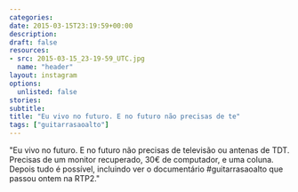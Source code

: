 ```yaml
---
categories:
date: 2015-03-15T23:19:59+00:00
description:
draft: false
resources:
- src: 2015-03-15_23-19-59_UTC.jpg
  name: "header"
layout: instagram
options:
  unlisted: false
stories:
subtitle:
title: "Eu vivo no futuro. E no futuro não precisas de te"
tags: ["guitarrasaoalto"]
---
```


"Eu vivo no futuro. E no futuro não precisas de televisão ou antenas de TDT. Precisas de um monitor recuperado, 30€ de computador, e uma coluna. Depois tudo é possível, incluindo ver o documentário #guitarrasaoalto que passou ontem na RTP2."
